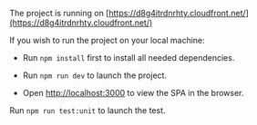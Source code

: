 The project is running on [https://d8g4itrdnrhty.cloudfront.net/](https://d8g4itrdnrhty.cloudfront.net/)

If you wish to run the project on your local machine:

- Run `npm install` first to install all needed dependencies.

- Run `npm run dev` to launch the project.

- Open [http://localhost:3000](http://localhost:3000) to view the SPA in the browser.


Run `npm run test:unit` to launch the test.
